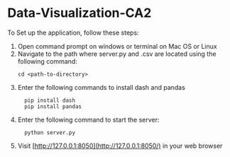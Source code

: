 # Data-Visualization-CA2

To Set up the application, follow these steps:
1) Open command prompt on windows or terminal on Mac OS or Linux
2) Navigate to the path where server.py and .csv are located using the following command:
     ```
     cd <path-to-directory>
     ```
4) Enter the following commands to install dash and pandas
   ```
     pip install dash
     pip install pandas
   ```
6) Enter the following command to start the server:
   ```
     python server.py
   ```
8) Visit [http://127.0.0.1:8050](http://127.0.0.1:8050/) in your web browser 
